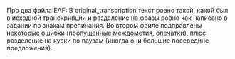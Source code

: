 Про два файла EAF:
В original_transcription текст ровно такой, какой был в исходной транскрипции и разделение на фразы ровно как написано в задании по знакам препинания. 
Во втором файле подправлены некоторые ошибки (пропущенные междометия, опечатки), плюс разделение на куски по паузам (иногда они большие посередине предложения).
